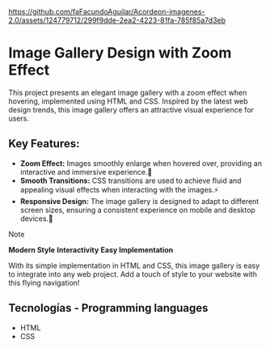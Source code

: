 https://github.com/faFacundoAguilar/Acordeon-imagenes-2.0/assets/124779712/299f9dde-2ea2-4223-81fa-785f85a7d3eb
# Image Gallery Design with Zoom Effect
This project presents an elegant image gallery with a zoom effect when hovering, implemented using HTML and CSS. Inspired by the latest web design trends, this image gallery offers an attractive visual experience for users.
## Key Features:
- **Zoom Effect:** Images smoothly enlarge when hovered over, providing an interactive and immersive experience.🔎
- **Smooth Transitions:** CSS transitions are used to achieve fluid and appealing visual effects when interacting with the images.⚡
- **Responsive Design:** The image gallery is designed to adapt to different screen sizes, ensuring a consistent experience on mobile and desktop devices.📲 
> [!NOTE]
> **Modern Style**
> **Interactivity**
> **Easy Implementation**


 With its simple implementation in HTML and CSS, this image gallery is easy to integrate into any web project. Add a touch of style to your website with this flying navigation!

## Tecnologías - Programming languages
- HTML
- CSS
